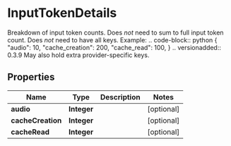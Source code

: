

# InputTokenDetails

Breakdown of input token counts.  Does *not* need to sum to full input token count. Does *not* need to have all keys.  Example:      .. code-block:: python          {             \"audio\": 10,             \"cache_creation\": 200,             \"cache_read\": 100,         }  .. versionadded:: 0.3.9  May also hold extra provider-specific keys.

## Properties

| Name | Type | Description | Notes |
|------------ | ------------- | ------------- | -------------|
|**audio** | **Integer** |  |  [optional] |
|**cacheCreation** | **Integer** |  |  [optional] |
|**cacheRead** | **Integer** |  |  [optional] |



